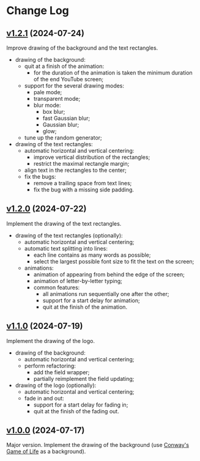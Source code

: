 # Change Log

## [v1.2.1](https://github.com/thewizardplusplus/wizard-intro/tree/v1.2.1) (2024-07-24)

Improve drawing of the background and the text rectangles.

- drawing of the background:
  - quit at a finish of the animation:
    - for the duration of the animation is taken the minimum duration of the end YouTube screen;
  - support for the several drawing modes:
    - pale mode;
    - transparent mode;
    - blur mode:
      - box blur;
      - fast Gaussian blur;
      - Gaussian blur;
      - glow;
  - tune up the random generator;
- drawing of the text rectangles:
  - automatic horizontal and vertical centering:
    - improve vertical distribution of the rectangles;
    - restrict the maximal rectangle margin;
  - align text in the rectangles to the center;
  - fix the bugs:
    - remove a trailing space from text lines;
    - fix the bug with a missing side padding.

## [v1.2.0](https://github.com/thewizardplusplus/wizard-intro/tree/v1.2.0) (2024-07-22)

Implement the drawing of the text rectangles.

- drawing of the text rectangles (optionally):
  - automatic horizontal and vertical centering;
  - automatic text splitting into lines:
    - each line contains as many words as possible;
    - select the largest possible font size to fit the text on the screen;
  - animations:
    - animation of appearing from behind the edge of the screen;
    - animation of letter-by-letter typing;
    - common features:
      - all animations run sequentially one after the other;
      - support for a start delay for animation;
      - quit at the finish of the animation.

## [v1.1.0](https://github.com/thewizardplusplus/wizard-intro/tree/v1.1.0) (2024-07-19)

Implement the drawing of the logo.

- drawing of the background:
  - automatic horizontal and vertical centering;
  - perform refactoring:
    - add the field wrapper;
    - partially reimplement the field updating;
- drawing of the logo (optionally):
  - automatic horizontal and vertical centering;
  - fade in and out:
    - support for a start delay for fading in;
    - quit at the finish of the fading out.

## [v1.0.0](https://github.com/thewizardplusplus/wizard-intro/tree/v1.0.0) (2024-07-17)

Major version. Implement the drawing of the background (use [Conway's Game of Life](https://en.wikipedia.org/wiki/Conway's_Game_of_Life) as a background).

